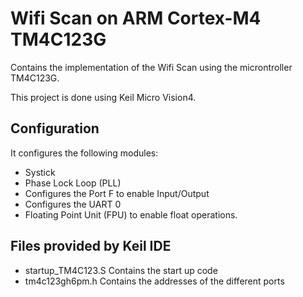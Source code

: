 	
# Wifi Scan on ARM Cortex-M4 TM4C123G

Contains the implementation of the Wifi Scan using the
microntroller TM4C123G.

This project is done using Keil Micro Vision4.

## Configuration

It configures the following modules:

- Systick
- Phase Lock Loop (PLL) 
- Configures the Port F to enable Input/Output
- Configures the UART 0
- Floating Point Unit (FPU) to enable float operations.

## Files provided by Keil IDE

- startup_TM4C123.S Contains the start up code
- tm4c123gh6pm.h Contains the addresses of the different ports

